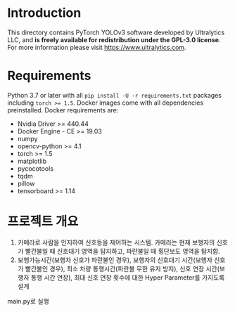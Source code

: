 # Introduction

This directory contains PyTorch YOLOv3 software developed by Ultralytics LLC, and **is freely available for redistribution under the GPL-3.0 license**. For more information please visit https://www.ultralytics.com.

# Requirements

Python 3.7 or later with all `pip install -U -r requirements.txt` packages including `torch >= 1.5`. Docker images come with all dependencies preinstalled. Docker requirements are: 
- Nvidia Driver >= 440.44
- Docker Engine - CE >= 19.03
- numpy  
- opencv-python >= 4.1  
- torch >= 1.5  
- matplotlib  
- pycocotools  
- tqdm  
- pillow  
- tensorboard >= 1.14  

# 프로젝트 개요

1. 카메라로 사람을 인지하여 신호등을 제어하는 시스템. 카메라는 현재 보행자의 신호가 빨간불일 때 신호대기 영역을 탐지하고, 파란불일 때 횡단보도 영역을 탐지함.    
2. 보행가능시간(보행자 신호가 파란불인 경우), 보행자의 신호대기 시간(보행자 신호가 빨간불인 경우), 최소 차량 통행시간(파란불 무한 유지 방지), 신호 연장 시간(보행자 통행 시간 연장), 최대 신호 연장 횟수에 대한 Hyper Parameter를 가지도록 설계  


main.py로 실행  
